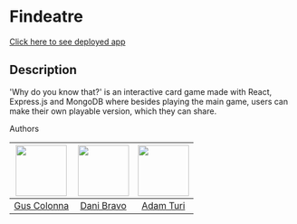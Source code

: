 # Findeatre

[Click here to see deployed app](https://why-do-you-know-that.netlify.app/)

## Description

'Why do you know that?' is an interactive card game made with React, Express.js and MongoDB where besides playing the main game, users can make their own playable version, which they can share.

Authors

<img src="https://github.com/augustcolonna.png" width="90px;"/>|<img src="https://github.com/dbravojuanico.png" width="90px;"/> |<img src="https://github.com/aturike.png" width="90px;"/>
:-------------------------:|:-------------------------: |:-------------------------:
<a href="https://github.com/augustcolonna">Gus Colonna</a>  |  <a href="https://github.com/dbravojuanico">Dani Bravo</a> | <a href="https://github.com/aturike">Adam Turi</a>
